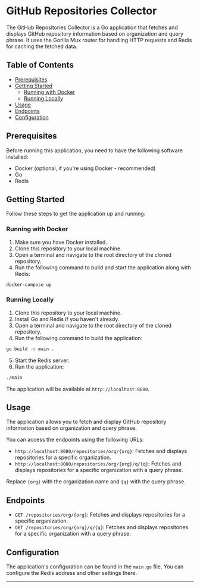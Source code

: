 # GitHub Repositories Collector

The GitHub Repositories Collector is a Go application that fetches and displays GitHub repository information based on organization and query phrase. It uses the Gorilla Mux router for handling HTTP requests and Redis for caching the fetched data.

## Table of Contents

- [Prerequisites](#prerequisites)
- [Getting Started](#getting-started)
  - [Running with Docker](#running-with-docker)
  - [Running Locally](#running-locally)
- [Usage](#usage)
- [Endpoints](#endpoints)
- [Configuration](#configuration)

## Prerequisites

Before running this application, you need to have the following software installed:

- Docker (optional, if you're using Docker - recommended)
- Go
- Redis

## Getting Started

Follow these steps to get the application up and running:

### Running with Docker

1. Make sure you have Docker installed.
2. Clone this repository to your local machine.
3. Open a terminal and navigate to the root directory of the cloned repository.
4. Run the following command to build and start the application along with Redis:

```bash
docker-compose up
```

### Running Locally

1. Clone this repository to your local machine.
2. Install Go and Redis if you haven't already.
3. Open a terminal and navigate to the root directory of the cloned repository.
4. Run the following command to build the application:

```bash
go build -o main .
```

5. Start the Redis server.
6. Run the application:

```bash
./main
```

The application will be available at `http://localhost:8080`.

## Usage

The application allows you to fetch and display GitHub repository information based on organization and query phrase.

You can access the endpoints using the following URLs:

- `http://localhost:8080/repositories/org/{org}`: Fetches and displays repositories for a specific organization.
- `http://localhost:8080/repositories/org/{org}/q/{q}`: Fetches and displays repositories for a specific organization with a query phrase.

Replace `{org}` with the organization name and `{q}` with the query phrase.

## Endpoints

- `GET /repositories/org/{org}`: Fetches and displays repositories for a specific organization.
- `GET /repositories/org/{org}/q/{q}`: Fetches and displays repositories for a specific organization with a query phrase.

## Configuration

The application's configuration can be found in the `main.go` file. You can configure the Redis address and other settings there.

---
